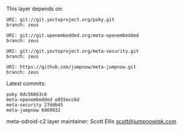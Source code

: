 This layer depends on:

    URI: git://git.yoctoproject.org/poky.git
    branch: zeus

    URI: git://git.openembedded.org/meta-openembedded
    branch: zeus

    URI: git://git.yoctoproject.org/meta-security.git
    branch: zeus

    URI: https://github.com/jumpnow/meta-jumpnow.git
    branch: zeus

Latest commits:

    poky 0dc56663c6
    meta-openembedded e855ecc6d
    meta-security 27ddb45
    meta-jumpnow 6869932

meta-odroid-c2 layer maintainer: Scott Ellis <scott@jumpnowtek.com>
